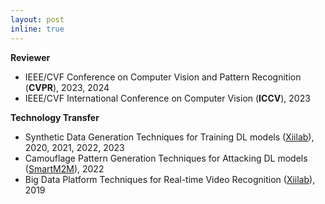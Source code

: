 ```yaml
---
layout: post
inline: true
---
```


**Reviewer**
- IEEE/CVF Conference on Computer Vision and Pattern Recognition (**CVPR**), 2023, 2024
- IEEE/CVF International Conference on Computer Vision (**ICCV**), 2023

**Technology Transfer**
- Synthetic Data Generation Techniques for Training DL models ([Xiilab](https://xiilab.com/)), 2020, 2021, 2022, 2023
- Camouflage Pattern Generation Techniques for Attacking DL models ([SmartM2M](https://www.smartm2m.co.kr/)), 2022
- Big Data Platform Techniques for Real-time Video Recognition ([Xiilab](https://xiilab.com/)), 2019
